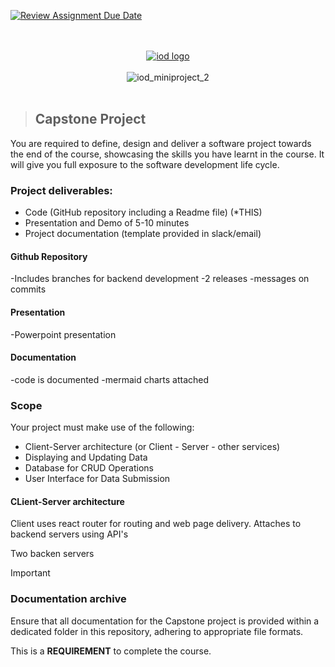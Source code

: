 [![Review Assignment Due Date](https://classroom.github.com/assets/deadline-readme-button-24ddc0f5d75046c5622901739e7c5dd533143b0c8e959d652212380cedb1ea36.svg)](https://classroom.github.com/a/HQdlhcoz)

<div align="center">

</br></br>
[![iod logo](https://x4w8f4y8.rocketcdn.me/wp-content/uploads/2020/05/iod_h_tp_white_c.png)](#)
</br></br>
![iod_miniproject_2](https://i.ibb.co/84Dbdx8/iod-gold.png)
</br></br>

</div>

>## Capstone Project


You are required to define, design and deliver a software 
project towards the end of the course, showcasing the skills 
you have learnt in the course. It will give you full exposure to 
the software development life cycle.


### Project deliverables:
- Code (GitHub repository including a Readme file) (*THIS)
- Presentation and Demo of 5-10 minutes
- Project documentation (template provided in slack/email)

#### Github Repository
-Includes branches for backend development
-2 releases
-messages on commits 

#### Presentation
-Powerpoint presentation

#### Documentation
-code is documented
-mermaid charts attached


### Scope
Your project must make use of the following:
- Client-Server architecture (or Client - Server - other services)
- Displaying and Updating Data
- Database for CRUD Operations
- User Interface for Data Submission

#### CLient-Server architecture
Client uses react router for routing and web page delivery. Attaches to 
backend servers using API's

Two backen servers
<br>





> [!Important]
> ### Documentation archive
> Ensure that all documentation for the Capstone project is provided within a dedicated folder in this repository, adhering to appropriate file formats.
> 
> This is a **REQUIREMENT** to complete the course.



<br><br>

